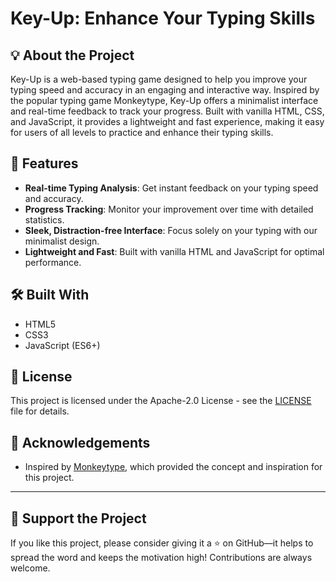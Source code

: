 # Key-Up: Enhance Your Typing Skills

## 💡 About the Project
Key-Up is a web-based typing game designed to help you improve your typing speed and accuracy in an engaging and interactive way. Inspired by the popular typing game Monkeytype, Key-Up offers a minimalist interface and real-time feedback to track your progress. Built with vanilla HTML, CSS, and JavaScript, it provides a lightweight and fast experience, making it easy for users of all levels to practice and enhance their typing skills.

## 🚀 Features

- **Real-time Typing Analysis**: Get instant feedback on your typing speed and accuracy.
- **Progress Tracking**: Monitor your improvement over time with detailed statistics.
- **Sleek, Distraction-free Interface**: Focus solely on your typing with our minimalist design.
- **Lightweight and Fast**: Built with vanilla HTML and JavaScript for optimal performance.

## 🛠️ Built With
- HTML5
- CSS3
- JavaScript (ES6+)

## 📄 License

This project is licensed under the Apache-2.0 License - see the [LICENSE](LICENSE) file for details.

## 🙏 Acknowledgements
- Inspired by [Monkeytype](https://monkeytype.com/), which provided the concept and inspiration for this project.
---

## 🌟 Support the Project
If you like this project, please consider giving it a ⭐ on GitHub—it helps to spread the word and keeps the motivation high! Contributions are always welcome.
